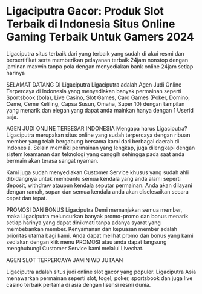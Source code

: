 # Ligaciputra Gacor: Produk Slot Terbaik di Indonesia Situs Online Gaming Terbaik Untuk Gamers 2024

Ligaciputra situs terbaik dari yang terbaik yang sudah di akui resmi dan bersertifikat serta memberikan pelayanan terbaik 24jam nonstop dengan jaminan maxwin tanpa pola dengan menyediakan bank online 24jam setiap harinya

SELAMAT DATANG DI Ligaciputra Ligaciputra adalah Agen Judi Online Terpercaya di Indonesia yang menyediakan banyak permainan seperti Sportsbook (bola), Live Casino, Slot Games, Card Games (Poker, Domino, Ceme, Ceme Keliling, Capsa Susun, Omaha, Super 10) dengan tampilan yang menarik dan elegan yang dapat anda mainkan hanya dengan 1 Userid saja.

AGEN JUDI ONLINE TERBESAR INDONESIA Mengapa harus Ligaciputra? Ligaciputra merupakan situs online yang sudah terpercaya dengan ribuan member yang telah bergabung bersama kami dari berbagai daerah di Indonesia. Selain memiliki permainan yang lengkap, juga dilengkapi dengan sistem keamanan dan teknologi yang canggih sehingga pada saat anda bermain akan terasa sangat nyaman.

Kami juga sudah menyediakan Customer Service khusus yang sudah ahli dibidangnya untuk membantu semua kendala yang anda alami seperti deposit, withdraw ataupun kendala seputar permainan. Anda akan dilayani dengan ramah, sopan dan semua kendala anda akan diselesaikan secara cepat dan tepat.

PROMOSI DAN BONUS Ligaciputra Demi memanjakan semua member, maka Ligaciputra meluncurkan banyak promo-promo dan bonus menarik setiap harinya yang dapat dinikmati tanpa adanya syarat yang membebankan member. Kenyamanan dan kepuasan member adalah prioritas utama bagi kami. Anda dapat melihat promo dan bonus yang kami sediakan dengan klik menu PROMOSI atau anda dapat langsung menghubungi Customer Service kami melalui Livechat.

AGEN SLOT TERPERCAYA JAMIN WD JUTAAN

Ligaciputra adalah situs judi online slot gacor yang populer. Ligaciputra Asia menawarkan permainan seperti slot, togel, poker, sportsbook dan juga live casino terbaik pertama di asia dengan lisensi resmi dunia.
